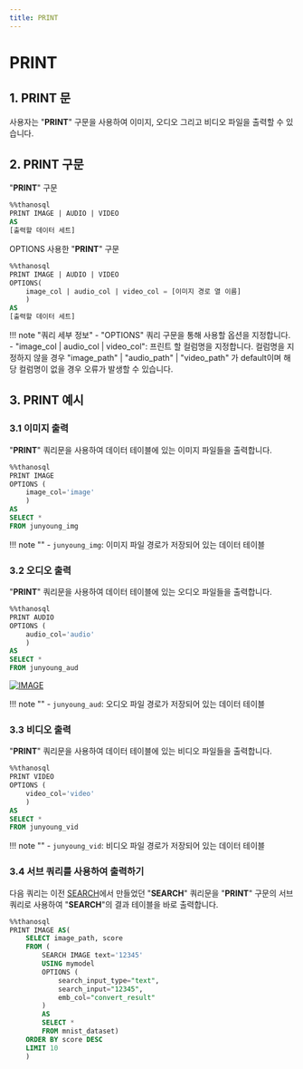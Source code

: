 ```yaml
---
title: PRINT
---
```


# __PRINT__

## __1. PRINT 문__

사용자는 "__PRINT__" 구문을 사용하여 이미지, 오디오 그리고 비디오 파일을 출력할 수 있습니다. 

## __2. PRINT 구문__

"__PRINT__" 구문
```sql
%%thanosql
PRINT IMAGE | AUDIO | VIDEO
AS 
[출력할 데이터 세트]
```

OPTIONS 사용한 "__PRINT__" 구문

```sql
%%thanosql
PRINT IMAGE | AUDIO | VIDEO
OPTIONS( 
    image_col | audio_col | video_col = [이미지 경로 열 이름]
    ) 
AS 
[출력할 데이터 세트]
```

!!! note "쿼리 세부 정보"
    - "OPTIONS" 쿼리 구문을 통해 사용할 옵션을 지정합니다.
        - "image_col | audio_col | video_col": 프린트 할 컬럼명을 지정합니다. 컬럼명을 지정하지 않을 경우 "image_path" | "audio_path" | "video_path" 가 default이며 해당 컬럼명이 없을 경우 오류가 발생할 수 있습니다.

## __3. PRINT 예시__

### __3.1 이미지 출력__ 

"__PRINT__" 쿼리문을 사용하여 데이터 테이블에 있는 이미지 파일들을 출력합니다.

```sql
%%thanosql
PRINT IMAGE 
OPTIONS (
    image_col='image' 
    )
AS 
SELECT * 
FROM junyoung_img 
```

!!! note ""
    - `junyoung_img`: 이미지 파일 경로가 저장되어 있는 데이터 테이블

### __3.2 오디오 출력__

"__PRINT__" 쿼리문을 사용하여 데이터 테이블에 있는 오디오 파일들을 출력합니다.

```sql
%%thanosql
PRINT AUDIO
OPTIONS (
    audio_col='audio' 
    )
AS 
SELECT * 
FROM junyoung_aud
```

[![IMAGE](/img/thanosql_syntax/query/PRINT/PRINT_img1.png)](/img/thanosql_syntax/query/PRINT/PRINT_img1.png)

!!! note ""
    - `junyoung_aud`: 오디오 파일 경로가 저장되어 있는 데이터 테이블


### __3.3 비디오 출력__

"__PRINT__" 쿼리문을 사용하여 데이터 테이블에 있는 비디오 파일들을 출력합니다.

```sql
%%thanosql
PRINT VIDEO
OPTIONS (
    video_col='video' 
    )
AS 
SELECT * 
FROM junyoung_vid
```

!!! note ""
    - `junyoung_vid`: 비디오 파일 경로가 저장되어 있는 데이터 테이블

### __3.4 서브 쿼리를 사용하여 출력하기__

다음 쿼리는 이전 [SEARCH](/ko/how-to_guides/ThanoSQL_query/SEARCH_SYNTAX)에서 만들었던 "__SEARCH__" 쿼리문을 "__PRINT__" 구문의 서브 쿼리로 사용하여 "__SEARCH__"의 결과 테이블을 바로 출력합니다.

```sql
%%thanosql
PRINT IMAGE AS(
    SELECT image_path, score 
    FROM (
        SEARCH IMAGE text='12345'
        USING mymodel
        OPTIONS (
            search_input_type="text",
            search_input="12345",
            emb_col="convert_result"
        )
        AS 
        SELECT * 
        FROM mnist_dataset)
    ORDER BY score DESC 
    LIMIT 10
    )
```